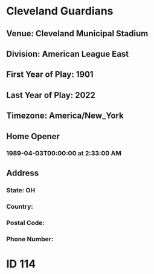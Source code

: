 # Cleveland Guardians
## Venue: Cleveland Municipal Stadium
## Division: American League East
## First Year of Play: 1901
## Last Year of Play: 2022
## Timezone: America/New_York
## Home Opener
### 1989-04-03T00:00:00 at 2:33:00 AM
## Address
### 
### State: OH
### Country: 
### Postal Code: 
### Phone Number: 
# ID 114